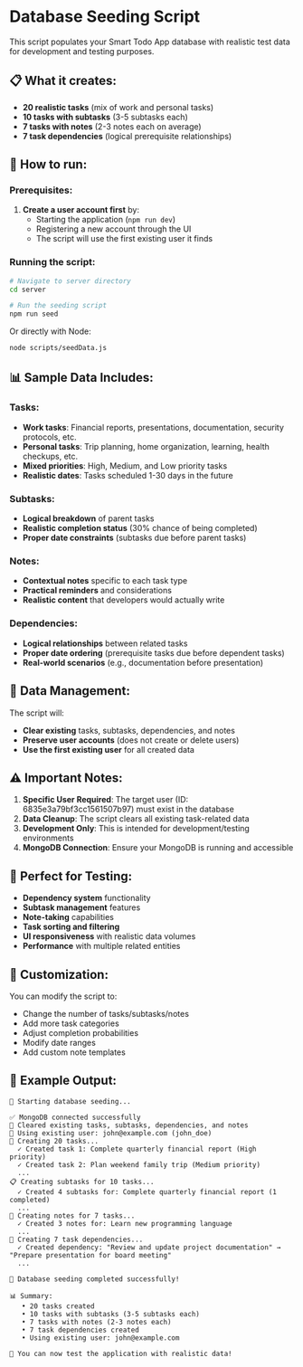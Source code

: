 # Database Seeding Script

This script populates your Smart Todo App database with realistic test data for development and testing purposes.

## 📋 What it creates:

-   **20 realistic tasks** (mix of work and personal tasks)
-   **10 tasks with subtasks** (3-5 subtasks each)
-   **7 tasks with notes** (2-3 notes each on average)
-   **7 task dependencies** (logical prerequisite relationships)

## 🚀 How to run:

### Prerequisites:    

1. **Create a user account first** by:
    - Starting the application (`npm run dev`)
    - Registering a new account through the UI
    - The script will use the first existing user it finds

### Running the script:

```bash
# Navigate to server directory
cd server

# Run the seeding script
npm run seed
```

Or directly with Node:

```bash
node scripts/seedData.js
```

## 📊 Sample Data Includes:

### Tasks:

-   **Work tasks**: Financial reports, presentations, documentation, security protocols, etc.
-   **Personal tasks**: Trip planning, home organization, learning, health checkups, etc.
-   **Mixed priorities**: High, Medium, and Low priority tasks
-   **Realistic dates**: Tasks scheduled 1-30 days in the future

### Subtasks:

-   **Logical breakdown** of parent tasks
-   **Realistic completion status** (30% chance of being completed)
-   **Proper date constraints** (subtasks due before parent tasks)

### Notes:

-   **Contextual notes** specific to each task type
-   **Practical reminders** and considerations
-   **Realistic content** that developers would actually write

### Dependencies:

-   **Logical relationships** between related tasks
-   **Proper date ordering** (prerequisite tasks due before dependent tasks)
-   **Real-world scenarios** (e.g., documentation before presentation)

## 🧹 Data Management:

The script will:

-   **Clear existing** tasks, subtasks, dependencies, and notes
-   **Preserve user accounts** (does not create or delete users)
-   **Use the first existing user** for all created data

## ⚠️ Important Notes:

1. **Specific User Required**: The target user (ID: 6835e3a79bf3cc1561507b97) must exist in the database
2. **Data Cleanup**: The script clears all existing task-related data
3. **Development Only**: This is intended for development/testing environments
4. **MongoDB Connection**: Ensure your MongoDB is running and accessible

## 🎯 Perfect for Testing:

-   **Dependency system** functionality
-   **Subtask management** features
-   **Note-taking** capabilities
-   **Task sorting and filtering**
-   **UI responsiveness** with realistic data volumes
-   **Performance** with multiple related entities

## 🔧 Customization:

You can modify the script to:

-   Change the number of tasks/subtasks/notes
-   Add more task categories
-   Adjust completion probabilities
-   Modify date ranges
-   Add custom note templates

## 📝 Example Output:

```
🌱 Starting database seeding...

✅ MongoDB connected successfully
🧹 Cleared existing tasks, subtasks, dependencies, and notes
👤 Using existing user: john@example.com (john_doe)
📝 Creating 20 tasks...
  ✓ Created task 1: Complete quarterly financial report (High priority)
  ✓ Created task 2: Plan weekend family trip (Medium priority)
  ...
📋 Creating subtasks for 10 tasks...
  ✓ Created 4 subtasks for: Complete quarterly financial report (1 completed)
  ...
📝 Creating notes for 7 tasks...
  ✓ Created 3 notes for: Learn new programming language
  ...
🔗 Creating 7 task dependencies...
  ✓ Created dependency: "Review and update project documentation" → "Prepare presentation for board meeting"
  ...

🎉 Database seeding completed successfully!

📊 Summary:
   • 20 tasks created
   • 10 tasks with subtasks (3-5 subtasks each)
   • 7 tasks with notes (2-3 notes each)
   • 7 task dependencies created
   • Using existing user: john@example.com

🚀 You can now test the application with realistic data!
```
